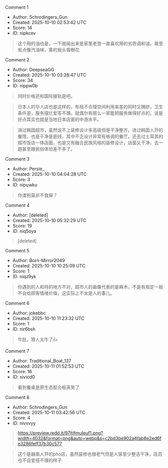 Comment 1

- Author: Schrodingers_Gun
- Created: 2025-10-10 02:53:42 UTC
- Score: 14
- ID: nipkcev

> 这个用的油也是，一下就闻出来是家里老登一直喜欢用的劣质调和油，甚至有点像汽油味，熏的我头昏眼花

Comment 2

- Author: DeepseaGG
- Created: 2025-10-10 03:28:47 UTC
- Score: 34
- ID: nippw0b

> 同时价格还和国际接轨是吧。

> 日本人的华人店也是这样的，布局不合理空间利用率差的同时又拥挤，卫生条件差，服务摆烂爱答不理。就偶尔有那么一家能把服务做得好点的，说是好点其实也就是当地日本店面的中游水平。

> 进过韩国超市，虽然说不上装修设计多高级但是干净整齐。进过韩国人开的餐馆，也是干净是底线，其中不乏设计非常有格调的餐厅。还去过土耳其的超市饭店一体店面，也是又有融合民族风格的装修设计，店面又干净，去一趟甚至跟民俗体验差不多了。

Comment 3

- Author: Persie_
- Created: 2025-10-10 04:04:28 UTC
- Score: 3
- ID: nipuwku

> 你澳狗莫非不食屎？

Comment 4

- Author: [deleted]
- Created: 2025-10-10 05:32:29 UTC
- Score: 19
- ID: niq5oya

> [deleted]

Comment 5

- Author: Born-Mirror2049
- Created: 2025-10-10 10:25:09 UTC
- Score: 1
- ID: niqz9yk

> 你遇到的人和待的地方不对，超市人的画像代表的是麻木，不是有规定一般不会给顾客情绪价值，这实际上不太是人的事儿。

Comment 6

- Author: jokebbc
- Created: 2025-10-10 11:23:32 UTC
- Score: 1
- ID: nir6bsh

> 牛批，猾人太牛了👍

Comment 7

- Author: Traditional_Boat_137
- Created: 2025-10-11 01:52:53 UTC
- Score: 16
- ID: nivicd0

> 看到餐桌是原生态胶合板真笑了

Comment 8

- Author: Schrodingers_Gun
- Created: 2025-10-11 03:42:56 UTC
- Score: 4
- ID: nivxvyy

> https://preview.redd.it/97ltjfmuleuf1.png?width=4032&format=png&auto=webp&s=c2bd3be902a4fab8e2ed6fe3286feff37b30c577

> 这个是越南人开的pho店，虽然装修也很老气但是人家至少整洁干净，店员也不会爱搭不理的样子
